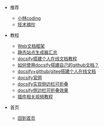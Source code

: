 * 推荐
  * [小林coding](https://xiaolincoding.com/)
  * [技术摘抄](https://learn.lianglianglee.com/)
 
  
* 教程
  * [Web文档框架](https://blog.csdn.net/m0_46521785/article/details/119812280)
  * [静态站点生成器汇总](https://pengshiyu.blog.csdn.net/article/details/83865749)
  * [docsify搭建个人在线文档教程](https://blog.csdn.net/Mark_md/article/details/121457115)
  * [如何使用docsify搭建自己的github文档？](https://segmentfault.com/a/1190000039055393?utm_source=tag-newest)
  * [docsify+github/gitee搭建个人在线文档](https://blog.csdn.net/Mark_md/article/details/121457115)
  * [docsify官网](https://docsify.js.org/#/)
  * [docsify实现侧边栏可折叠](https://github.com/iPeng6/docsify-sidebar-collapse)
  * [docsify侧边栏可折叠效果](https://cpury.com/1408.html)
  * [插件相关视频教程](https://space.bilibili.com/1174515315/channel/collectiondetail?sid=1017117)
  
  <!--
  #main (这是相对路径的写法，比如你打开了“问题汇总.md”,点击返回首页，
    地址栏是http://localhost:3000/docsify/问题汇总?id=main，没法实现返回首页的效果)
  /?id=main(这是绝对路径的写法，即无论你在哪个页面，最后都是访问到 http://localhost:3000/?id=main)
  -->
* 首页
  * [回到首页](/?id=main)



  

